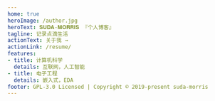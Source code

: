 ```yaml
---
home: true
heroImage: /author.jpg
heroText: 𝐒𝐔𝐃𝐀-𝐌𝐎𝐑𝐑𝐈𝐒 『个人博客』
tagline: 记录点滴生活
actionText: 关于我 →
actionLink: /resume/
features:
- title: 计算机科学
  details: 互联网，人工智能
- title: 电子工程
  details: 嵌入式，EDA
footer: GPL-3.0 Licensed | Copyright © 2019-present suda-morris
---
```

